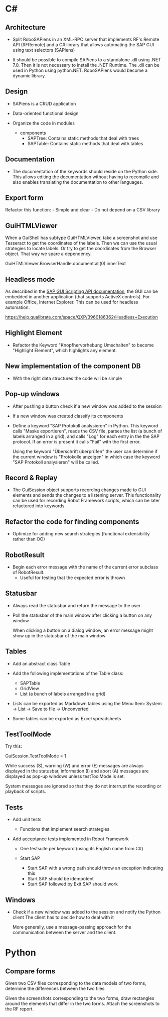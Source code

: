 # C#

## Architecture

- Split RoboSAPiens in an XML-RPC server that implements RF's Remote API (RFRemote)
  and a C# library that allows automating the SAP GUI using text selectors (SAPiens)

- It should be possible to compile SAPiens to a standalone .dll using .NET 7.0. Then
  it is not necessary to install the .NET Runtime. The .dll can be used in Python using
  python.NET. RoboSAPiens would become a dynamic library.


## Design

- SAPiens is a CRUD application

- Data-oriented functional design

- Organize the code in modules
  - components
    - SAPTree: Contains static methods that deal with trees
    - SAPTable: Contains static methods that deal with tables


## Documentation

- The documentation of the keywords should reside on the Python side. This allows editing the documentation without having to recompile and also enables translating the documentation to other languages.


## Export form

Refactor this function:
    - Simple and clear
    - Do not depend on a CSV library


## GuiHTMLViewer

When a GuiShell has subtype GuiHTMLViewer, take a screenshot and use Tesseract to get the coordinates of the labels. Then we can use the usual strategies to locate labels. Or try to get the coordinates from the Browser object. That way we spare a dependency.

GuiHTMLViewer.BrowserHandle.document.all(0).innerText


## Headless mode

As described in the [SAP GUI Scripting API documentation](https://www.synactive.com/download/sap%20gui%20scripting/sap%20gui%20scripting%20api.pdf), the GUI can be embedded in another application (that supports ActiveX controls). For example Office, Internet Explorer. This can be used for headless automation:

https://help.qualibrate.com/space/QXP/3960186362/Headless+Execution


## Highlight Element

- Refactor the Keyword "Knopfhervorhebung Umschalten" to become "Highlight Element", which highlights any element.


## New implementation of the component DB

- With the right data structures the code will be simple


## Pop-up windows

- After pushing a button check if a new window was added to the session

- If a new window was created classify its components

- Define a keyword "SAP Protokoll analysieren" in Python.
  This keyword calls "Maske exportieren", reads the CSV file,
  parses the list (a bunch of labels arranged in a grid),
  and calls "Log" for each entry in the the SAP protocol.
  If an error is present it calls "Fail" with the first error.

  Using the keyword "Überschrift überprüfen" the user can 
  determine if the current window is "Protokolle anzeigen" 
  in which case the keyword "SAP Protokoll analysieren" will
  be called.


## Record & Replay

- The GuiSession object supports recording changes made to GUI elements and sends the changes to a listening server.
  This functionality can be used for recording Robot Framework scripts, which can be later refactored into keywords. 


## Refactor the code for finding components

- Optimize for adding new search strategies (functional extensibility rather than OO)


## RobotResult

- Begin each error message with the name of the current error subclass of RobotResult.
   - Useful for testing that the expected error is thrown


## Statusbar

- Always read the statusbar and return the message to the user

- Poll the statusbar of the main window after clicking a button on any window

  When clicking a button on a dialog window, an error message might
  show up in the statusbar of the main window


## Tables

- Add an abstract class Table

- Add the following implementations of the Table class:
  - SAPTable
  - GridView
  - List (a bunch of labels arranged in a grid)

- Lists can be exported as Markdown tables using the Menu Item: 
  System -> List -> Save to file -> Unconverted

- Some tables can be exported as Excel spreadsheets


## TestToolMode

Try this:

GuiSession.TestToolMode = 1

While success (S), warning (W) and error (E) messages are always displayed
in the statusbar, information (I) and abort (A) messages are displayed as pop-up
windows unless testToolMode is set. 

System messages are ignored so that they do not interrupt the recording or
playback of scripts.


## Tests

- Add unit tests
  - Functions that implement search strategies

- Add acceptance tests implemented in Robot Framework
  - One testsuite per keyword (using its English name from C#)

  - Start SAP
    - Start SAP with a wrong path should throw an exception indicating this
    - Start SAP should be idempotent
    - Start SAP followed by Exit SAP should work


## Windows

- Check if a new window was added to the session and notify the Python client
  The client has to decide how to deal with it

  More generally, use a message-passing approach for the communication between
  the server and the client.


# Python

## Compare forms

Given two CSV files corresponding to the data models of two forms,
determine the differences between the two files.

Given the screenshots corresponding to the two forms, draw rectangles
around the elements that differ in the two forms. Attach the screenshots
to the RF report.
